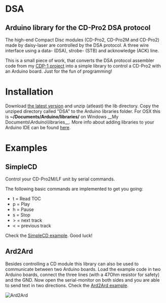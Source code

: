DSA
===

Arduino library for the CD-Pro2 DSA protocol
--------------------------------------------

The high-end Compact Disc modules (CD-Pro2, CD-Pro2M and CD-Pro2) made by daisy-laser are controlled by the DSA protocol.
A three wire interface using a data- (DSA), strobe- (STB) and acknowledge (ACK) line.

This is a small piece of work, that converts the DSA protocol assembler code from my [CDP-1 project](http://www.bergrans.com/cd-pro/index.php) into a simple library to control a CD-Pro2 with an Arduino board. Just for the fun of programming!

Installation
============
Download [the latest version](https://github.com/bergrans/DSA/archive/master.zip) and unzip (atleast) the lib directory. Copy the unziped directory called "DSA" to the Arduino libraries folder. For OSX this is __~/Documents/Arduino/libraries/__ on Windows __My Documents\Arduino\libraries\__. More info about adding libraries to your Arduino IDE can be found [here](http://www.arduino.cc/en/Hacking/Libraries).

Examples
========
SimpleCD
--------
Control your CD-Pro2M/LF unit by serial commands.

The following basic commands are implemented to get you going:
- t = Read TOC
- p = Play
- h = Pause
- s = Stop
- \> = next track
- \< = previous track

Check the [SimpleCD example](https://github.com/bergrans/DSA/blob/master/examples/SimpleCD/SimpleCD.ino). Good luck!

Ard2Ard
-------
Besides controlling a CD module this library can also be used to communicate between two Arduino boards. Load the example code in two Arduino boards, connect the three lines (with a 47Ohm resistor for safety) and the GND. Now open the serial-monitor on both sides and you are able to send text in two directions. Check the [Ard2Ard example](https://github.com/bergrans/DSA/blob/master/examples/Ard2Ard/Ard2Ard.ino).

![Ard2Ard](images/Ard2Ard_bb.png "Arduino to Arduino using the DSA protocol")
